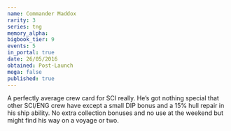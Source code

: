 ```yaml
---
name: Commander Maddox
rarity: 3
series: tng
memory_alpha:
bigbook_tier: 9
events: 5
in_portal: true
date: 26/05/2016
obtained: Post-Launch
mega: false
published: true
---
```


A perfectly average crew card for SCI really. He’s got nothing special that other SCI/ENG crew have except a small DIP bonus and a 15% hull repair in his ship ability. No extra collection bonuses and no use at the weekend but might find his way on a voyage or two.
